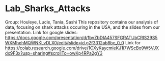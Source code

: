 # Lab_Sharks_Attacks
Group: Houleye, Lucie, Tania, Sashi
This repository contains our analysis of data, focusing on shark attacks occuring in the USA, and the slides from our presentation.
Link for google slides: https://docs.google.com/presentation/d/1bvZbDIA457SFGRATUbCRIS29S5WXMhehMQWNKLvDLX0/edit#slide=id.g2f3312ab8bc_0_0
Link for https://colab.research.google.com/drive/1CXyKaycmieKJ1i7WScBo9W5VJXdx9F3x?usp=sharing#scrollTo=owKp4RPa2gY3
